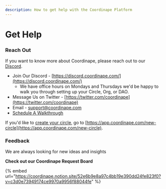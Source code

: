 ```yaml
---
description: How to get help with the Coordinape Platform
---
```


# Get Help

### Reach Out

If you want to know more about Coordinape, please reach out to our [Discord](https://discord.coordinape.com/).

* Join Our Discord - [https://discord.coordinape.com/](https://discord.coordinape.com/)
  * We have office hours on Mondays and Thursdays we'd be happy to walk you through setting up your Circle, Org, or DAO.
* Message Us on Twitter - [https://twitter.com/coordinape](https://twitter.com/coordinape)
* Email - [support@coordinape.com](mailto:support@coordinape.com)
* [Schedule A Walkthrough](https://calendly.com/zach-503/coordinape-call)

If you'd like to [create your circle](../get-started/circles/creating-a-circle.md), go to [https://app.coordinape.com/new-circle](https://app.coordinape.com/new-circle).

### Feedback

We are always looking for new ideas and insights

**Check out our Coordinape Request Board**

{% embed url="https://coordinape.notion.site/52e6b9e8a97c4bb19e390dd24fe823f0?v=c3d0e73949174ce9970a9956f88044fe" %}
